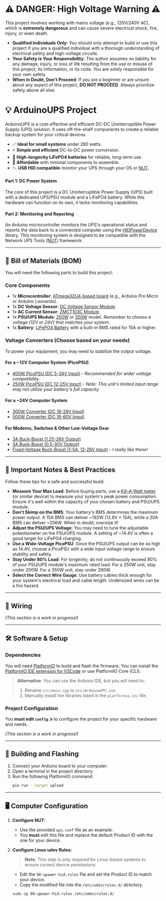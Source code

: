 # ⚠️ DANGER: High Voltage Warning ⚠️

This project involves working with mains voltage (e.g., 120V/240V AC), which is **extremely dangerous** and can cause severe electrical shock, fire, injury, or even death.

  - **Qualified Individuals Only**: You should only attempt to build or use this project if you are a qualified individual with a thorough understanding of electrical safety and high-voltage circuits.
  - **Your Safety is Your Responsibility**: The author assumes no liability for any damage, injury, or loss of life resulting from the use or misuse of this project, its information, or its code. You are solely responsible for your own safety.
  - **When in Doubt, Don't Proceed**: If you are a beginner or are unsure about any aspect of this project, **DO NOT PROCEED**. Always prioritize safety above all else.

# 💡 ArduinoUPS Project

ArduinoUPS is a cost-effective and efficient DC-DC Uninterruptible Power Supply (UPS) solution. It uses off-the-shelf components to create a reliable backup system for your critical devices.

  - ✅ **Ideal for small systems** under 280 watts.
  - ⚡ **Simple and efficient** DC-to-DC power conversion.
  - 🔋 **High-longevity LiFePO4 batteries** for reliable, long-term use.
  - 💸 **Affordable** with minimal components to assemble.
  - 📉 **USB HID compatible** monitor your UPS through your OS or [NUT](https://github.com/networkupstools/nut).


#### Part 1: DC Power System

The core of this project is a DC Uninterruptible Power Supply (UPS) built with a dedicated UPS/PSU module and a LiFePO4 battery. While this hardware can function on its own, it lacks monitoring capabilities.

#### Part 2: Monitoring and Reporting

An Arduino microcontroller monitors the UPS's operational status and reports the data back to a connected computer using the [HIDPowerDevice](https://github.com/abratchik/HIDPowerDevice) library. This monitoring system is designed to be compatible with the Network UPS Tools ([NUT](https://github.com/networkupstools/nut)) framework.

-----

## 🛒 Bill of Materials (BOM)

You will need the following parts to build this project:

### Core Components

  * 1x **Microcontroller**: [ATmega32U4-based board](https://s.click.aliexpress.com/e/_oCgz2n9) (e.g., Arduino Pro Micro or Arduino Leonardo).
  * 1x **DC Voltage Sensor**: [DC Voltage Sensor Module](https://s.click.aliexpress.com/e/_oDO9SRN).
  * 1x **AC Current Sensor**: [ZMCT103C Module](https://s.click.aliexpress.com/e/_oo3mSPH).
  * 1x **PSU/UPS Module**: [250W](https://s.click.aliexpress.com/e/_oEvcbEr) or [350W](https://s.click.aliexpress.com/e/_okWmb1V) model. *Remember to choose a voltage (12V or 24V) that matches your system.*
  * 1x **Battery**: [LiFePO4 Battery](https://amzn.to/4oprkak) with a built-in BMS rated for 15A or higher.

### Voltage Converters (Choose based on your needs)

To power your equipment, you may need to stabilize the output voltage.

#### For a \~12V Computer System (PicoPSU)

  * [400W PicoPSU (DC 5-34V Input)](https://s.click.aliexpress.com/e/_omeJSUf) - *Recommended for wider voltage compatibility.*
  * [250W PicoPSU (DC 12-25V Input)](https://s.click.aliexpress.com/e/_oDlRFaP) - *Note: This unit's limited input range may not utilize your battery's full capacity.*

#### For a \~24V Computer System

  * [300W Converter (DC 16-28V Input)](https://s.click.aliexpress.com/e/_op0HwJV)
  * [500W Converter (DC 16-60V Input)](https://s.click.aliexpress.com/e/_ooraGpZ)

#### For Modems, Switches & Other Low-Voltage Gear

  * [3A Buck-Boost (1.25-26V Output)](https://s.click.aliexpress.com/e/_opfwM1Z)
  * [3A Buck-Boost (0.5-30V Output)](https://s.click.aliexpress.com/e/_ooifDCx)
  * [Fixed-Voltage Buck-Boost (1-5A, 12-28V Input)](https://s.click.aliexpress.com/e/_oFBA1GF) - *I really like these\!*

-----

## 📝 Important Notes & Best Practices

Follow these tips for a safe and successful build:

  * **Measure Your Max Load**: Before buying parts, use a [Kill-A-Watt meter](https://amzn.to/4ftgFrc) (or similar device) to measure your system's peak power consumption. Ensure it's well within the capacity of your chosen battery and PSU/UPS module.
  * **Don't Skimp on the BMS**: Your battery's BMS determines the maximum power output. A 15A BMS can deliver \~192W (12.8V \* 15A), while a 20A BMS can deliver \~256W. When in doubt, oversize it\!
  * **Adjust the PSU/UPS Voltage**: You may need to tune the adjustable potentiometer on the PSU/UPS module. A setting of \~14.4V is often a good target for LiFePO4 charging.
  * **Use a Wide-Voltage PicoPSU**: Since the PSU/UPS output can be as high as 14.4V, choose a PicoPSU with a wide input voltage range to ensure stability and safety.
  * **Stay Under 80% Load**: For longevity, do not continuously exceed 80% of your PSU/UPS module's maximum rated load. For a 250W unit, stay under 200W. For a 350W unit, stay under 280W.
  * **Select the Correct Wire Gauge**: Use battery cables thick enough for your system's electrical load and cable length. Undersized wires can be a fire hazard.

-----

## 🔌 Wiring

*(This section is a work in progress\!)*

-----

## 🛠️ Software & Setup

### Dependencies

You will need [PlatformIO](https://platformio.org) to build and flash the firmware. You can install the [PlatformIO IDE extension for VSCode](https://platformio.org/install/ide?install=vscode) or use PlatformIO Core (CLI).

> **Alternative**: You can use the Arduino IDE, but you will need to:
>
> 1.  Rename `src/main.cpp` to `src/ArduinoUPS.ino`.
> 2.  Manually install the libraries listed in the `platformio.ini` file.

### Project Configuration

You **must edit `config.h`** to configure the project for your specific hardware and needs.

*(This section is a work in progress\!)*

-----

## 🚀 Building and Flashing

1.  Connect your Arduino board to your computer.
2.  Open a terminal in the project directory.
3.  Run the following PlatformIO command:
    ```bash
    pio run --target upload
    ```

-----

## 🖥️ Computer Configuration

1.  **Configure NUT:**
    * Use the provided `ups.conf` file as an example.
    * You **must** edit this file and replace the default Product ID with the one for your device.

2.  **Configure Linux udev Rules:**
    > **Note:** This step is only required for Linux-based systems to ensure correct device permissions.

    * Edit the `98-upower-hid.rules` file and set the Product ID to match your device.
    * Copy the modified file into the `/etc/udev/rules.d/` directory.

    ```bash
    sudo cp 98-upower-hid.rules /etc/udev/rules.d/
    ```

